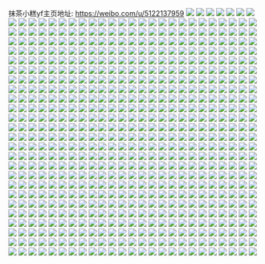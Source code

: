 抹茶小糕yf主页地址: https://weibo.com/u/5122137959 
![](https://wx4.sinaimg.cn/mw2000/005ADY4nly1h8wn2k9kdtj30wi17ck5t.jpg) 
![](https://wx4.sinaimg.cn/mw2000/005ADY4nly1h8wn2jqk7yj30wi17cdor.jpg) 
![](https://wx4.sinaimg.cn/mw2000/005ADY4nly1h8wn2kqkgyj317c0widqv.jpg) 
![](https://wx4.sinaimg.cn/mw2000/005ADY4nly1h8wn30jt4hj317c0wiakd.jpg) 
![](https://wx4.sinaimg.cn/mw2000/005ADY4nly1h8wn2tluhfj326y2ylqv6.jpg) 
![](https://wx4.sinaimg.cn/mw2000/005ADY4nly1h8wn2yw5xxj33402c0kjn.jpg) 
![](https://wx4.sinaimg.cn/mw2000/005ADY4nly1h8wn2zv1mlj30zg1ba7ic.jpg) 
![](https://wx4.sinaimg.cn/mw2000/005ADY4nly1h8cm7h0bb7j30ly1bhn1l.jpg) 
![](https://wx4.sinaimg.cn/mw2000/005ADY4nly1h8cm7jajz9j30wf16w791.jpg) 
![](https://wx4.sinaimg.cn/mw2000/005ADY4nly1h7vs5a12t7j30u00ttk0v.jpg) 
![](https://wx4.sinaimg.cn/mw2000/005ADY4nly1h7vs5c38xmj30wi17cndo.jpg) 
![](https://wx4.sinaimg.cn/mw2000/005ADY4nly1h7vs5ac7b4j30yd19un9a.jpg) 
![](https://wx4.sinaimg.cn/mw2000/005ADY4nly1h7vs5d54qlj32em26ekjl.jpg) 
![](https://wx4.sinaimg.cn/mw2000/005ADY4nly1h7vs5efeigj32tc2c01ky.jpg) 
![](https://wx4.sinaimg.cn/mw2000/005ADY4nly1h7vs5boyr2j32sg226qv5.jpg) 
![](https://wx4.sinaimg.cn/mw2000/005ADY4nly1h7vs5as3e7j30zg1ba4a6.jpg) 
![](https://wx4.sinaimg.cn/mw2000/005ADY4nly1h7vs4z5fylj30uc0uv7ea.jpg) 
![](https://wx4.sinaimg.cn/mw2000/005ADY4nly1h7vs5062hoj329t2h1kjl.jpg) 
![](https://wx4.sinaimg.cn/mw2000/005ADY4nly1h7vs5221isj32c0340npe.jpg) 
![](https://wx4.sinaimg.cn/mw2000/005ADY4nly1h7vs4yn8e4j327b2zr7wj.jpg) 
![](https://wx4.sinaimg.cn/mw2000/005ADY4nly1h7vs53tdq9j32c0340kjm.jpg) 
![](https://wx4.sinaimg.cn/mw2000/005ADY4nly1h7vs545bx2j30wi17cqgd.jpg) 
![](https://wx4.sinaimg.cn/mw2000/005ADY4nly1h7vs557qsnj33402c0kjl.jpg) 
![](https://wx4.sinaimg.cn/mw2000/005ADY4nly1h7vs56nmubj32ai1pwnpd.jpg) 
![](https://wx4.sinaimg.cn/mw2000/005ADY4nly1h7vs5890r0j33402c0npe.jpg) 
![](https://wx4.sinaimg.cn/mw2000/005ADY4nly1h7vs59kzgij32842bdhdu.jpg) 
![](https://wx4.sinaimg.cn/mw2000/005ADY4nly1h7fh3srejzj30vy0thkdz.jpg) 
![](https://wx4.sinaimg.cn/mw2000/005ADY4nly1h7fh3rrxzij33402c0x6p.jpg) 
![](https://wx4.sinaimg.cn/mw2000/005ADY4nly1h7fh68srhrj30wi17c7ck.jpg) 
![](https://wx4.sinaimg.cn/mw2000/005ADY4nly1h7fh694qu7j30wi17c41z.jpg) 
![](https://wx4.sinaimg.cn/mw2000/005ADY4nly1h7awzqyottj32c0340qv6.jpg) 
![](https://wx4.sinaimg.cn/mw2000/005ADY4nly1h7awzvj1z6j317c0wiwjp.jpg) 
![](https://wx4.sinaimg.cn/mw2000/005ADY4nly1h7awzsuk37j325u25u4qq.jpg) 
![](https://wx4.sinaimg.cn/mw2000/005ADY4nly1h7awzrjrdkj317c0wigzp.jpg) 
![](https://wx4.sinaimg.cn/mw2000/005ADY4nly1h7awztn6ohj30x10w2myx.jpg) 
![](https://wx4.sinaimg.cn/mw2000/005ADY4nly1h7awzlvjltj317c0wi0xs.jpg) 
![](https://wx4.sinaimg.cn/mw2000/005ADY4nly1h7awzt8nb4j317c0widmq.jpg) 
![](https://wx4.sinaimg.cn/mw2000/005ADY4nly1h7awzruhomj30qx132aj9.jpg) 
![](https://wx4.sinaimg.cn/mw2000/005ADY4nly1h7awzwml1tj32c02c0e82.jpg) 
![](https://wx4.sinaimg.cn/mw2000/005ADY4nly1h7awzv4javj31kw2irkjl.jpg) 
![](https://wx4.sinaimg.cn/mw2000/005ADY4nly1h79uahly6jj30qr0k2goo.jpg) 
![](https://wx4.sinaimg.cn/mw2000/005ADY4nly1h77fodgjibj30u00q2tmb.jpg) 
![](https://wx4.sinaimg.cn/mw2000/005ADY4nly1h71pg3mt7kj30u00u0gr1.jpg) 
![](https://wx4.sinaimg.cn/mw2000/005ADY4nly1h71pg5awf3j33402c07wj.jpg) 
![](https://wx4.sinaimg.cn/mw2000/005ADY4nly1h71pg7jqc7j32c03404qq.jpg) 
![](https://wx4.sinaimg.cn/mw2000/005ADY4nly1h71pg86tgsj32bx28577d.jpg) 
![](https://wx4.sinaimg.cn/mw2000/005ADY4nly1h6uig5syufj30wi17cqe1.jpg) 
![](https://wx4.sinaimg.cn/mw2000/005ADY4nly1h6uig9am9tj31am1v90yh.jpg) 
![](https://wx4.sinaimg.cn/mw2000/005ADY4nly1h6htmim44qj32c02c00zx.jpg) 
![](https://wx4.sinaimg.cn/mw2000/005ADY4nly1h6htmjk8ilj31we1we183.jpg) 
![](https://wx4.sinaimg.cn/mw2000/005ADY4nly1h6htmhx92jj31u31u3kjl.jpg) 
![](https://wx4.sinaimg.cn/mw2000/005ADY4nly1h6htmjteekj30wi1dyq42.jpg) 
![](https://wx4.sinaimg.cn/mw2000/005ADY4nly1h6htmlg32nj327r27rqv5.jpg) 
![](https://wx4.sinaimg.cn/mw2000/005ADY4nly1h6htmklk3gj324g24gqv5.jpg) 
![](https://wx4.sinaimg.cn/mw2000/005ADY4nly1h6b5vu26l8j30wi17ctnx.jpg) 
![](https://wx4.sinaimg.cn/mw2000/005ADY4nly1h6b5vtktyvj32ee1st7wi.jpg) 
![](https://wx4.sinaimg.cn/mw2000/005ADY4nly1h6b5vv71zuj32c02c07wj.jpg) 
![](https://wx4.sinaimg.cn/mw2000/005ADY4nly1h664qmj4u6j30v413wwgi.jpg) 
![](https://wx4.sinaimg.cn/mw2000/005ADY4nly1h664qrmvg8j32c02c0kjm.jpg) 
![](https://wx4.sinaimg.cn/mw2000/005ADY4nly1h664qm7o0aj317c0wik01.jpg) 
![](https://wx4.sinaimg.cn/mw2000/005ADY4nly1h664qpcvm3j3272272nmn.jpg) 
![](https://wx4.sinaimg.cn/mw2000/005ADY4nly1h664qo290kj32c02c0ql7.jpg) 
![](https://wx4.sinaimg.cn/mw2000/005ADY4nly1h664qqflw9j32c02c0kjm.jpg) 
![](https://wx4.sinaimg.cn/mw2000/005ADY4nly1h60afqmhplj32c02c01ez.jpg) 
![](https://wx4.sinaimg.cn/mw2000/005ADY4nly1h60aft8prvj32c02c0gya.jpg) 
![](https://wx4.sinaimg.cn/mw2000/005ADY4nly1h60afroveqj30wi17c48y.jpg) 
![](https://wx4.sinaimg.cn/mw2000/005ADY4nly1h60afrb6dxj32c02c0tz8.jpg) 
![](https://wx4.sinaimg.cn/mw2000/005ADY4nly1h60afuj572j31tk2k21kx.jpg) 
![](https://wx4.sinaimg.cn/mw2000/005ADY4nly1h5z8kni29jj317c0wiade.jpg) 
![](https://wx4.sinaimg.cn/mw2000/005ADY4nly1h5z8kmw35wj310x0wh0tz.jpg) 
![](https://wx4.sinaimg.cn/mw2000/005ADY4nly1h5z8ljyvk5j30u00u0wmv.jpg) 
![](https://wx4.sinaimg.cn/mw2000/005ADY4nly1h5z8ljaihij30r40r4abi.jpg) 
![](https://wx4.sinaimg.cn/mw2000/005ADY4nly1h5z8kmfj3vj30u01hcaoc.jpg) 
![](https://wx4.sinaimg.cn/mw2000/005ADY4nly1h5z8kpoaosj32ao2ao4aa.jpg) 
![](https://wx4.sinaimg.cn/mw2000/005ADY4nly1h5urxmus07j30mi0u0apm.jpg) 
![](https://wx4.sinaimg.cn/mw2000/005ADY4nly1h5urxbr4dxj30ra1cjwnq.jpg) 
![](https://wx4.sinaimg.cn/mw2000/005ADY4nly1h5urxbxp2ij31hc0u0tla.jpg) 
![](https://wx4.sinaimg.cn/mw2000/005ADY4nly1h5nlz2x6xzj32c02c0x6q.jpg) 
![](https://wx4.sinaimg.cn/mw2000/005ADY4nly1h5nlz4nfc9j30wi17c155.jpg) 
![](https://wx4.sinaimg.cn/mw2000/005ADY4nly1h5nlz612hpj30wi17c48w.jpg) 
![](https://wx4.sinaimg.cn/mw2000/005ADY4nly1h5lldrw5wbj30k00zkjtw.jpg) 
![](https://wx4.sinaimg.cn/mw2000/005ADY4nly1h5lldoz7svj30wi1ycndk.jpg) 
![](https://wx4.sinaimg.cn/mw2000/005ADY4nly1h5240o1ihrj30ty0g4jzc.jpg) 
![](https://wx4.sinaimg.cn/mw2000/005ADY4nly1h4ur779td9j30u00u0n45.jpg) 
![](https://wx4.sinaimg.cn/mw2000/005ADY4nly1h4mt8xfynyj30u0140wwo.jpg) 
![](https://wx4.sinaimg.cn/mw2000/005ADY4nly1h4mt8radocj31400u0ao0.jpg) 
![](https://wx4.sinaimg.cn/mw2000/005ADY4nly1h4mt6vr8lnj31400u0k1a.jpg) 
![](https://wx4.sinaimg.cn/mw2000/005ADY4nly1h4mt8vvf2fj30u014047k.jpg) 
![](https://wx4.sinaimg.cn/mw2000/005ADY4nly1h4mt9fw7dzj31400u07b6.jpg) 
![](https://wx4.sinaimg.cn/mw2000/005ADY4nly1h4dmpgz4swj30ix0hrmzy.jpg) 
![](https://wx4.sinaimg.cn/mw2000/005ADY4nly1h4b2lrk9k7j31rd1rde81.jpg) 
![](https://wx4.sinaimg.cn/mw2000/005ADY4nly1h4b2lu8w3ij323u23u1kz.jpg) 
![](https://wx4.sinaimg.cn/mw2000/005ADY4nly1h4b2lsngclj328z1oqx6p.jpg) 
![](https://wx4.sinaimg.cn/mw2000/005ADY4nly1h4b2lt1blmj30wi17cn8o.jpg) 
![](https://wx4.sinaimg.cn/mw2000/005ADY4nly1h4b2mc4947j30bx0c2jsb.jpg) 
![](https://wx4.sinaimg.cn/mw2000/005ADY4nly1h45lo8gb66j30u0140q54.jpg) 
![](https://wx4.sinaimg.cn/mw2000/005ADY4nly1h3ynmdodwhj30wi17cdmk.jpg) 
![](https://wx4.sinaimg.cn/mw2000/005ADY4nly1h3lzlgbgv7j30s60s60ve.jpg) 
![](https://wx4.sinaimg.cn/mw2000/005ADY4nly1h313rwwhafj32aw32k4qq.jpg) 
![](https://wx4.sinaimg.cn/mw2000/005ADY4nly1h313rqo6vsj31o03hekjl.jpg) 
![](https://wx4.sinaimg.cn/mw2000/005ADY4nly1h313rmbu1hj33402c04qq.jpg) 
![](https://wx4.sinaimg.cn/mw2000/005ADY4nly1h313rs5i7qj33402c0hdu.jpg) 
![](https://wx4.sinaimg.cn/mw2000/005ADY4nly1h313rvcheaj33402c01kz.jpg) 
![](https://wx4.sinaimg.cn/mw2000/005ADY4nly1h313ro8a99j32c0340qv6.jpg) 
![](https://wx4.sinaimg.cn/mw2000/005ADY4nly1h313rky1cjj31o03h0kjm.jpg) 
![](https://wx4.sinaimg.cn/mw2000/005ADY4nly1h313rtncvej31pz1xa7wh.jpg) 
![](https://wx4.sinaimg.cn/mw2000/005ADY4nly1h313rpk7fsj31o03z61ky.jpg) 
![](https://wx4.sinaimg.cn/mw2000/005ADY4nly1h313ry0g3mj31m82g6e81.jpg) 
![](https://wx4.sinaimg.cn/mw2000/005ADY4nly1h313rz75ccj31yg2ne7wi.jpg) 
![](https://wx4.sinaimg.cn/mw2000/005ADY4nly1h313ric1jaj31o0390b2a.jpg) 
![](https://wx4.sinaimg.cn/mw2000/005ADY4nly1h313s0aa9nj32p920yx6p.jpg) 
![](https://wx4.sinaimg.cn/mw2000/005ADY4nly1h313rgdt3gj31yo2mh7wi.jpg) 
![](https://wx4.sinaimg.cn/mw2000/005ADY4nly1h313s1r52dj33402ctqv6.jpg) 
![](https://wx4.sinaimg.cn/mw2000/005ADY4nly1h2vbo5obn6j30po17k4dv.jpg) 
![](https://wx4.sinaimg.cn/mw2000/005ADY4nly1h1s63cvuquj31o0280kjl.jpg) 
![](https://wx4.sinaimg.cn/mw2000/005ADY4nly1h1s63d8a08j30k00zkgqs.jpg) 
![](https://wx4.sinaimg.cn/mw2000/005ADY4nly1h1s63c5jgsj31400u0nhk.jpg) 
![](https://wx4.sinaimg.cn/mw2000/005ADY4nly1h1s63dqrstj31o0280e81.jpg) 
![](https://wx4.sinaimg.cn/mw2000/005ADY4nly1h1jsbgwx50j30wi17cn5b.jpg) 
![](https://wx4.sinaimg.cn/mw2000/005ADY4nly1h1jsbhsi4jj31o02807wh.jpg) 
![](https://wx4.sinaimg.cn/mw2000/005ADY4nly1h1jsbgazwjj32c02c0npe.jpg) 
![](https://wx4.sinaimg.cn/mw2000/005ADY4nly1h1jsbja7g2j32c02c0e82.jpg) 
![](https://wx4.sinaimg.cn/mw2000/005ADY4nly1h1g7ktytodj32c0340npg.jpg) 
![](https://wx4.sinaimg.cn/mw2000/005ADY4nly1h1g7krucgpj33371qk1l0.jpg) 
![](https://wx4.sinaimg.cn/mw2000/005ADY4nly1h1g7kuv9d6j30t70t7h3k.jpg) 
![](https://wx4.sinaimg.cn/mw2000/005ADY4nly1h1g7kvultjj31ow1ow4qp.jpg) 
![](https://wx4.sinaimg.cn/mw2000/005ADY4nly1h0z3mkmbv3j30sx1fe47a.jpg) 
![](https://wx4.sinaimg.cn/mw2000/005ADY4nly1h0z3mkz0x1j30u01hck60.jpg) 
![](https://wx4.sinaimg.cn/mw2000/005ADY4nly1h0z3mmdiwzj32c03404qr.jpg) 
![](https://wx4.sinaimg.cn/mw2000/005ADY4nly1h0yov8cvayj30p70yf7hi.jpg) 
![](https://wx4.sinaimg.cn/mw2000/005ADY4nly1h0yov8xhaoj30t10yzao4.jpg) 
![](https://wx4.sinaimg.cn/mw2000/005ADY4nly1h0uis0k8vpj30aq0ebjtk.jpg) 
![](https://wx4.sinaimg.cn/mw2000/005ADY4nly1h0plk2op65j30fe0fewh8.jpg) 
![](https://wx4.sinaimg.cn/mw2000/005ADY4nly1h0plkpilu6j30cv0cv0tx.jpg) 
![](https://wx4.sinaimg.cn/mw2000/005ADY4nly1h0nmei7bftj30wg166qdi.jpg) 
![](https://wx4.sinaimg.cn/mw2000/005ADY4nly1h0nmehorspj30wi178tiq.jpg) 
![](https://wx4.sinaimg.cn/mw2000/005ADY4nly1h0gq3q66cyj30go0hjmyq.jpg) 
![](https://wx4.sinaimg.cn/mw2000/005ADY4nly1h09gdq2g0aj31o0280npd.jpg) 
![](https://wx4.sinaimg.cn/mw2000/005ADY4nly1h09gdt0fpsj31o0280kjm.jpg) 
![](https://wx4.sinaimg.cn/mw2000/005ADY4nly1h09gdvb5jlj32c02jt1ky.jpg) 
![](https://wx4.sinaimg.cn/mw2000/005ADY4nly1h09gdxvihlj323026cx6p.jpg) 
![](https://wx4.sinaimg.cn/mw2000/005ADY4nly1h09gdysbzij30r20u3777.jpg) 
![](https://wx4.sinaimg.cn/mw2000/005ADY4nly1h09gdzhy03j31li1lihaz.jpg) 
![](https://wx4.sinaimg.cn/mw2000/005ADY4nly1h09ge06ce1j30wi18odl6.jpg) 
![](https://wx4.sinaimg.cn/mw2000/005ADY4nly1h09gdobixrj30wi10ndpm.jpg) 
![](https://wx4.sinaimg.cn/mw2000/005ADY4nly1h09ge3oihnj327g2h11ky.jpg) 
![](https://wx4.sinaimg.cn/mw2000/005ADY4nly1h041y9g0ycj30wi0tnacw.jpg) 
![](https://wx4.sinaimg.cn/mw2000/005ADY4nly1gzx327bz5ij30wi1yc1kx.jpg) 
![](https://wx4.sinaimg.cn/mw2000/005ADY4nly1gzvmfcngwsj31o0280hdt.jpg) 
![](https://wx4.sinaimg.cn/mw2000/005ADY4nly1gzqrj3ilxcj31o0280e81.jpg) 
![](https://wx4.sinaimg.cn/mw2000/005ADY4nly1gzqrj51tclj32c0340kjm.jpg) 
![](https://wx4.sinaimg.cn/mw2000/005ADY4nly1gzqrj6n5iuj31o0280hdt.jpg) 
![](https://wx4.sinaimg.cn/mw2000/005ADY4nly1gzqrj04yqqj33402c01kz.jpg) 
![](https://wx4.sinaimg.cn/mw2000/005ADY4nly1gzqrj25mn6j31o02804qp.jpg) 
![](https://wx4.sinaimg.cn/mw2000/005ADY4nly1gzqrj7hjetj30u01hcaqu.jpg) 
![](https://wx4.sinaimg.cn/mw2000/005ADY4nly1gzqrjbjp8sj314k0u0k85.jpg) 
![](https://wx4.sinaimg.cn/mw2000/005ADY4nly1gzqrjal4g4j32c02pwu0y.jpg) 
![](https://wx4.sinaimg.cn/mw2000/005ADY4nly1gzqrjcdabej30u014tdxp.jpg) 
![](https://wx4.sinaimg.cn/mw2000/005ADY4nly1gzqrjdj1bgj31gv1wce81.jpg) 
![](https://wx4.sinaimg.cn/mw2000/005ADY4nly1gzqrjhvq4lj32mz1z84qq.jpg) 
![](https://wx4.sinaimg.cn/mw2000/005ADY4nly1gzqrjjbhrej32801o0npe.jpg) 
![](https://wx4.sinaimg.cn/mw2000/005ADY4nly1gznp4c73r7j32c0340x6p.jpg) 
![](https://wx4.sinaimg.cn/mw2000/005ADY4nly1gzmis0iat0j33402c0hdv.jpg) 
![](https://wx4.sinaimg.cn/mw2000/005ADY4nly1gzi2oe8k7mj33402c0e82.jpg) 
![](https://wx4.sinaimg.cn/mw2000/005ADY4nly1gzdih35ffdj30tb0snaco.jpg) 
![](https://wx4.sinaimg.cn/mw2000/005ADY4nly1gz6hqi8s0jj30qg0rcdib.jpg) 
![](https://wx4.sinaimg.cn/mw2000/005ADY4nly1gyxupd6bo4j31o01zbb2b.jpg) 
![](https://wx4.sinaimg.cn/mw2000/005ADY4nly1gyxupjjap5j31o02w6x6q.jpg) 
![](https://wx4.sinaimg.cn/mw2000/005ADY4nly1gyxuph3z9pj31gq1ybu0y.jpg) 
![](https://wx4.sinaimg.cn/mw2000/005ADY4nly1gyxupbpp0cj31o031bqv6.jpg) 
![](https://wx4.sinaimg.cn/mw2000/005ADY4nly1gyxupujthej31j021du0y.jpg) 
![](https://wx4.sinaimg.cn/mw2000/005ADY4nly1gyxup99s8dj318l1johdt.jpg) 
![](https://wx4.sinaimg.cn/mw2000/005ADY4nly1gyskvdlsbfj31o01o0x6p.jpg) 
![](https://wx4.sinaimg.cn/mw2000/005ADY4nly1gyepjo7jjmj31g523e1kx.jpg) 
![](https://wx4.sinaimg.cn/mw2000/005ADY4nly1gyepjqrvsfj31f51a71kx.jpg) 
![](https://wx4.sinaimg.cn/mw2000/005ADY4nly1gyepjmex7pj315t1gihdt.jpg) 
![](https://wx4.sinaimg.cn/mw2000/005ADY4nly1gyepjpo62qj316x1iq4qp.jpg) 
![](https://wx4.sinaimg.cn/mw2000/005ADY4nly1gxuz695sm3j317i17inb2.jpg) 
![](https://wx4.sinaimg.cn/mw2000/005ADY4nly1gxuz68kof0j31hu1hukcb.jpg) 
![](https://wx4.sinaimg.cn/mw2000/005ADY4nly1gxuz682ln0j316b16b156.jpg) 
![](https://wx4.sinaimg.cn/mw2000/005ADY4nly1gxpx94s4shj33402c0b2a.jpg) 
![](https://wx4.sinaimg.cn/mw2000/005ADY4nly1gxpx95i41gj30ty0scdvf.jpg) 
![](https://wx4.sinaimg.cn/mw2000/005ADY4nly1gxpx96gskxj335s2dcdiu.jpg) 
![](https://wx4.sinaimg.cn/mw2000/005ADY4nly1gxpx962gg3j31o0280kjl.jpg) 
![](https://wx4.sinaimg.cn/mw2000/005ADY4nly1gxpx96vaymj31o01o04qp.jpg) 
![](https://wx4.sinaimg.cn/mw2000/005ADY4nly1gxpx97i8ksj312v1fj1kx.jpg) 
![](https://wx4.sinaimg.cn/mw2000/005ADY4nly1gwzbveu4vmj31o0280e81.jpg) 
![](https://wx4.sinaimg.cn/mw2000/005ADY4nly1gwrh9i15tuj31o02804qs.jpg) 
![](https://wx4.sinaimg.cn/mw2000/005ADY4nly1gwrh9kuktwj32c0340hdt.jpg) 
![](https://wx4.sinaimg.cn/mw2000/005ADY4nly1gwrh9f4pskj32c0340qv5.jpg) 
![](https://wx4.sinaimg.cn/mw2000/005ADY4nly1gwrh9joqt9j32c0340u0x.jpg) 
![](https://wx4.sinaimg.cn/mw2000/005ADY4nly1gwmkbnxl3oj30p818udry.jpg) 
![](https://wx4.sinaimg.cn/mw2000/005ADY4nly1gwi9nv0tlrj30c80c8t9c.jpg) 
![](https://wx4.sinaimg.cn/mw2000/005ADY4nly1gwbgeho9cyj32801o07wi.jpg) 
![](https://wx4.sinaimg.cn/mw2000/005ADY4nly1gwbge7xnudj31hc0u0k1p.jpg) 
![](https://wx4.sinaimg.cn/mw2000/005ADY4nly1gwbgevzdbvj30mi0u045e.jpg) 
![](https://wx4.sinaimg.cn/mw2000/005ADY4nly1gwbge6hr2uj32c0340b29.jpg) 
![](https://wx4.sinaimg.cn/mw2000/005ADY4nly1gwbge4l61qj33402c0npd.jpg) 
![](https://wx4.sinaimg.cn/mw2000/005ADY4nly1gwbgdusdboj30u00u0gxj.jpg) 
![](https://wx4.sinaimg.cn/mw2000/005ADY4nly1gwbgeax22nj32801o0qv5.jpg) 
![](https://wx4.sinaimg.cn/mw2000/005ADY4nly1gwbgdxranqj32c0340kjm.jpg) 
![](https://wx4.sinaimg.cn/mw2000/005ADY4nly1gwbgeerio5j31kw16ob29.jpg) 
![](https://wx4.sinaimg.cn/mw2000/005ADY4nly1gw89goy0dsj30sl0sl0u6.jpg) 
![](https://wx4.sinaimg.cn/mw2000/005ADY4nly1gw0pkjbbp5j31o01o0npd.jpg) 
![](https://wx4.sinaimg.cn/mw2000/005ADY4nly1gvzghrvllgj30r60nwadb.jpg) 
![](https://wx4.sinaimg.cn/mw2000/005ADY4nly1gvyu27f1ldj31o01o0hdu.jpg) 
![](https://wx4.sinaimg.cn/mw2000/005ADY4nly1gvyu2us2lcj31o01o0npd.jpg) 
![](https://wx4.sinaimg.cn/mw2000/005ADY4nly1gvyu2g3cc8j31o01o0e81.jpg) 
![](https://wx4.sinaimg.cn/mw2000/005ADY4nly1gvjxe655msj30v90v9k0z.jpg) 
![](https://wx4.sinaimg.cn/mw2000/005ADY4nly1guxxut6xuhj60c80bndfy02.jpg) 
![](https://wx4.sinaimg.cn/mw2000/005ADY4nly1gumzpfd8qxj60sh1d5k6o02.jpg) 
![](https://wx4.sinaimg.cn/mw2000/005ADY4nly1gue9xkb207j62dc1yd14l02.jpg) 
![](https://wx4.sinaimg.cn/mw2000/005ADY4nly1gu66t448prj30m80nm0vb.jpg) 
![](https://wx4.sinaimg.cn/mw2000/005ADY4nly1gu5o7rdrqbj332w2b61kz.jpg) 
![](https://wx4.sinaimg.cn/mw2000/005ADY4nly1gu5o7ygfp4j33402c0e82.jpg) 
![](https://wx4.sinaimg.cn/mw2000/005ADY4nly1gu5o839mtrj33402c0hdu.jpg) 
![](https://wx4.sinaimg.cn/mw2000/005ADY4nly1gu5o86vogij331124hnpd.jpg) 
![](https://wx4.sinaimg.cn/mw2000/005ADY4nly1gu5o8cp5tyj32os1yqu0x.jpg) 
![](https://wx4.sinaimg.cn/mw2000/005ADY4nly1gu5o7n3kmfj31o01o07wh.jpg) 
![](https://wx4.sinaimg.cn/mw2000/005ADY4nly1gu5o7lb2v7j31o01o0b29.jpg) 
![](https://wx4.sinaimg.cn/mw2000/005ADY4nly1gu5o7tzfpfj31p01o0b29.jpg) 
![](https://wx4.sinaimg.cn/mw2000/005ADY4nly1gu5o8l2w21j30nw0o9gnj.jpg) 
![](https://wx4.sinaimg.cn/mw2000/005ADY4nly1gu3cbudx2vj31o01o0u0x.jpg) 
![](https://wx4.sinaimg.cn/mw2000/005ADY4nly1gu3cbx0y6hj30u01hb4bz.jpg) 
![](https://wx4.sinaimg.cn/mw2000/005ADY4nly1gu3cc7y8r0j32vp217b29.jpg) 
![](https://wx4.sinaimg.cn/mw2000/005ADY4nly1gtwvql7bmhj33402c07wj.jpg) 
![](https://wx4.sinaimg.cn/mw2000/005ADY4nly1gthwltlwtoj30v9138n1w.jpg) 
![](https://wx4.sinaimg.cn/mw2000/005ADY4nly1gt86ltcqagj30v9132wjj.jpg) 
![](https://wx4.sinaimg.cn/mw2000/005ADY4nly1gt86luk567j30v90v2whz.jpg) 
![](https://wx4.sinaimg.cn/mw2000/005ADY4nly1gt86lvi02zj30v9132tdw.jpg) 
![](https://wx4.sinaimg.cn/mw2000/005ADY4nly1gsus2r3lgdj30jg0jggme.jpg) 
![](https://wx4.sinaimg.cn/mw2000/005ADY4nly1gslgt49yquj31r03407wi.jpg) 
![](https://wx4.sinaimg.cn/mw2000/005ADY4nly1gsj6t7lozxj30rp11p156.jpg) 
![](https://wx4.sinaimg.cn/mw2000/005ADY4nly1gsj6t69twoj30sw164ano.jpg) 
![](https://wx4.sinaimg.cn/mw2000/005ADY4nly1gsj6t8axzyj313d1d8wwn.jpg) 
![](https://wx4.sinaimg.cn/mw2000/005ADY4nly1gs7o6mrcydj30lt0ku7ae.jpg) 
![](https://wx4.sinaimg.cn/mw2000/005ADY4nly1gs6cqbe1kvj30u00s61dc.jpg) 
![](https://wx4.sinaimg.cn/mw2000/005ADY4nly1grjyq9jo7xj30jg0jgq3t.jpg) 
![](https://wx4.sinaimg.cn/mw2000/005ADY4nly1gri1wcr97zj3086086wf3.jpg) 
![](https://wx4.sinaimg.cn/mw2000/005ADY4nly1grgrdzui1bj32801o0hdu.jpg) 
![](https://wx4.sinaimg.cn/mw2000/005ADY4nly1grgre0abqhj30go0goaam.jpg) 
![](https://wx4.sinaimg.cn/mw2000/005ADY4nly1grfx7knt7ej31ko1m5b29.jpg) 
![](https://wx4.sinaimg.cn/mw2000/005ADY4nly1grfx7lpgv8j32c02c01kx.jpg) 
![](https://wx4.sinaimg.cn/mw2000/005ADY4nly1grfx7nbyxij32c02c0u0l.jpg) 
![](https://wx4.sinaimg.cn/mw2000/005ADY4nly1grfx7oat50j30jd0hogrr.jpg) 
![](https://wx4.sinaimg.cn/mw2000/005ADY4nly1grb58h6b5vj32c02c0b2a.jpg) 
![](https://wx4.sinaimg.cn/mw2000/005ADY4nly1grb58irxzqj32c02c0u0x.jpg) 
![](https://wx4.sinaimg.cn/mw2000/005ADY4nly1grb58k58agj32c02c0e81.jpg) 
![](https://wx4.sinaimg.cn/mw2000/005ADY4nly1grb58mg3wrj32c02c0qv5.jpg) 
![](https://wx4.sinaimg.cn/mw2000/005ADY4nly1grb58nhkbkj323x23x7wh.jpg) 
![](https://wx4.sinaimg.cn/mw2000/005ADY4nly1grb58r9ldrj33402c01l0.jpg) 
![](https://wx4.sinaimg.cn/mw2000/005ADY4nly1grb58t3kgqj32c02c0e81.jpg) 
![](https://wx4.sinaimg.cn/mw2000/005ADY4nly1grb58uktmbj32c02c0e81.jpg) 
![](https://wx4.sinaimg.cn/mw2000/005ADY4nly1grb58fao61j321w21w4qp.jpg) 
![](https://wx4.sinaimg.cn/mw2000/005ADY4nly1gr4dddgmfkj30u00tstc0.jpg) 
![](https://wx4.sinaimg.cn/mw2000/005ADY4nly1gqythcq7bej30zk0qnn1n.jpg) 
![](https://wx4.sinaimg.cn/mw2000/005ADY4nly1gqty1xdvatj30b40b4wfb.jpg) 
![](https://wx4.sinaimg.cn/mw2000/005ADY4nly1gqsiqem4fkj32hz1nz1kx.jpg) 
![](https://wx4.sinaimg.cn/mw2000/005ADY4nly1gqsiqherm5j31o02i07wh.jpg) 
![](https://wx4.sinaimg.cn/mw2000/005ADY4nly1gqsiqfe6vej32yo1o04qp.jpg) 
![](https://wx4.sinaimg.cn/mw2000/005ADY4nly1gqsiqhy1wgj31o01o0qrg.jpg) 
![](https://wx4.sinaimg.cn/mw2000/005ADY4nly1gqsiqgor8lj31o02i07wh.jpg) 
![](https://wx4.sinaimg.cn/mw2000/005ADY4nly1gqsiqfspsxj316r1lanbm.jpg) 
![](https://wx4.sinaimg.cn/mw2000/005ADY4nly1gqpuntf5dqj30tk0kkwkg.jpg) 
![](https://wx4.sinaimg.cn/mw2000/005ADY4nly1gqlmfm9c6qj32c0340hdu.jpg) 
![](https://wx4.sinaimg.cn/mw2000/005ADY4nly1gqlmfr6a0cj32c02c01h8.jpg) 
![](https://wx4.sinaimg.cn/mw2000/005ADY4nly1gqlmfp9xnej33402c04qr.jpg) 
![](https://wx4.sinaimg.cn/mw2000/005ADY4nly1gqlmfpyt7ej30v90wjdnw.jpg) 
![](https://wx4.sinaimg.cn/mw2000/005ADY4nly1gqlmfrzpx6j30ll0ll7b4.jpg) 
![](https://wx4.sinaimg.cn/mw2000/005ADY4nly1gqlmftoy5uj31vd2hub2a.jpg) 
![](https://wx4.sinaimg.cn/mw2000/005ADY4nly1gqlmfvkqx4j33402c0e81.jpg) 
![](https://wx4.sinaimg.cn/mw2000/005ADY4nly1gqlmfjvy04j31o0280npd.jpg) 
![](https://wx4.sinaimg.cn/mw2000/005ADY4nly1gqlmfy96hzj33402c0x6p.jpg) 
![](https://wx4.sinaimg.cn/mw2000/005ADY4nly1gqh0n6acimj30u0140h02.jpg) 
![](https://wx4.sinaimg.cn/mw2000/005ADY4nly1gqh0n4iey5j30u014049x.jpg) 
![](https://wx4.sinaimg.cn/mw2000/005ADY4nly1gqh0n7o970j30u0140n9b.jpg) 
![](https://wx4.sinaimg.cn/mw2000/005ADY4nly1gqh0n94tpvj30u01404br.jpg) 
![](https://wx4.sinaimg.cn/mw2000/005ADY4nly1gqest3yew7j30cl02q74e.jpg) 
![](https://wx4.sinaimg.cn/mw2000/005ADY4nly1gqess5xm9ij30pi0rz413.jpg) 
![](https://wx4.sinaimg.cn/mw2000/005ADY4nly1gqbeym8o1zj30jg0jgacx.jpg) 
![](https://wx4.sinaimg.cn/mw2000/005ADY4nly1gqaweax10zj31o01o0x6p.jpg) 
![](https://wx4.sinaimg.cn/mw2000/005ADY4nly1gqawecpj59j31o01o04qq.jpg) 
![](https://wx4.sinaimg.cn/mw2000/005ADY4nly1gqawe9jz5qj31o01o0npd.jpg) 
![](https://wx4.sinaimg.cn/mw2000/005ADY4nly1gqawedlzgjj31400u0hdt.jpg) 
![](https://wx4.sinaimg.cn/mw2000/005ADY4nly1gq5gm8rpbsj31jy1l84qq.jpg) 
![](https://wx4.sinaimg.cn/mw2000/005ADY4nly1gq5gmaoqv6j32801o01ky.jpg) 
![](https://wx4.sinaimg.cn/mw2000/005ADY4nly1gpwdh6y379j31o0460b2a.jpg) 
![](https://wx4.sinaimg.cn/mw2000/005ADY4nly1gpwdh8qyelj31ki1ki4kp.jpg) 
![](https://wx4.sinaimg.cn/mw2000/005ADY4nly1gpwdhjfk3cj31yw1ezk5f.jpg) 
![](https://wx4.sinaimg.cn/mw2000/005ADY4nly1gpwdhrs1kej32c02c01ky.jpg) 
![](https://wx4.sinaimg.cn/mw2000/005ADY4nly1gpwdheu7kdj31o03c0e82.jpg) 
![](https://wx4.sinaimg.cn/mw2000/005ADY4nly1gpwdhi230fj32801o0e82.jpg) 
![](https://wx4.sinaimg.cn/mw2000/005ADY4nly1gpwdh5fawaj31o02c6x6p.jpg) 
![](https://wx4.sinaimg.cn/mw2000/005ADY4nly1gpwdjvirhcj31bb1cje81.jpg) 
![](https://wx4.sinaimg.cn/mw2000/005ADY4nly1gpwdj4wp27j31o03cbe83.jpg) 
![](https://wx4.sinaimg.cn/mw2000/005ADY4nly1gpux3ray8ej30ip0ggq55.jpg) 
![](https://wx4.sinaimg.cn/mw2000/005ADY4nly1gprc7tj9zwj31me1me4ot.jpg) 
![](https://wx4.sinaimg.cn/mw2000/005ADY4nly1gprc7lw2zcj31o01o0e81.jpg) 
![](https://wx4.sinaimg.cn/mw2000/005ADY4nly1gpqhjulbkuj31lb1lbqv5.jpg) 
![](https://wx4.sinaimg.cn/mw2000/005ADY4nly1gpqhh1pft6j326m27b7i2.jpg) 
![](https://wx4.sinaimg.cn/mw2000/005ADY4nly1gpqhh3iztij31x72kaape.jpg) 
![](https://wx4.sinaimg.cn/mw2000/005ADY4nly1gpqhhc4si9j31o02801ky.jpg) 
![](https://wx4.sinaimg.cn/mw2000/005ADY4nly1gppilgp6p8j32801o0qv6.jpg) 
![](https://wx4.sinaimg.cn/mw2000/005ADY4nly1gpkbhvugqqj31o01o0kjl.jpg) 
![](https://wx4.sinaimg.cn/mw2000/005ADY4nly1gpj3nomkfcj322o340kjx.jpg) 
![](https://wx4.sinaimg.cn/mw2000/005ADY4nly1gpj3nsri60j322o3404r1.jpg) 
![](https://wx4.sinaimg.cn/mw2000/005ADY4nly1gpj3o1r3m2j322o340he5.jpg) 
![](https://wx4.sinaimg.cn/mw2000/005ADY4nly1gpj3o7vd3yj322o340he4.jpg) 
![](https://wx4.sinaimg.cn/mw2000/005ADY4nly1gpj3o45omgj34mo3341l5.jpg) 
![](https://wx4.sinaimg.cn/mw2000/005ADY4nly1gpj3oc427kj322o340u18.jpg) 
![](https://wx4.sinaimg.cn/mw2000/005ADY4nly1gpj3ognelmj334022okjz.jpg) 
![](https://wx4.sinaimg.cn/mw2000/005ADY4nly1gpj3ooaf73j31z32ymnpr.jpg) 
![](https://wx4.sinaimg.cn/mw2000/005ADY4nly1gpj3oy7s0kj322o340b2n.jpg) 
![](https://wx4.sinaimg.cn/mw2000/005ADY4nly1gpj3p2hz8ej322o340npr.jpg) 
![](https://wx4.sinaimg.cn/mw2000/005ADY4nly1gpj3pdjsirj322o340npn.jpg) 
![](https://wx4.sinaimg.cn/mw2000/005ADY4nly1gpj3phbm7gj322o340he4.jpg) 
![](https://wx4.sinaimg.cn/mw2000/005ADY4nly1gpj3pldbhuj322o3401lb.jpg) 
![](https://wx4.sinaimg.cn/mw2000/005ADY4nly1gpj3nxdt9uj334022ohe5.jpg) 
![](https://wx4.sinaimg.cn/mw2000/005ADY4nly1gpj3ok1yyzj334022o7ws.jpg) 
![](https://wx4.sinaimg.cn/mw2000/005ADY4nly1gpj3p6dgqxj322o340u19.jpg) 
![](https://wx4.sinaimg.cn/mw2000/005ADY4nly1gpj3p9ss08j322o340npo.jpg) 
![](https://wx4.sinaimg.cn/mw2000/005ADY4nly1gpj3nkm9i4j334022o7wu.jpg) 
![](https://wx4.sinaimg.cn/mw2000/005ADY4nly1gpet8e5769j31o0280b29.jpg) 
![](https://wx4.sinaimg.cn/mw2000/005ADY4nly1gpet8jxyhuj31o0280e81.jpg) 
![](https://wx4.sinaimg.cn/mw2000/005ADY4nly1gpet897cgoj31ex1vwqv5.jpg) 
![](https://wx4.sinaimg.cn/mw2000/005ADY4nly1gpet9b2ryvj31o0280u0y.jpg) 
![](https://wx4.sinaimg.cn/mw2000/005ADY4nly1gpclztmoixj31mb1mb4qp.jpg) 
![](https://wx4.sinaimg.cn/mw2000/005ADY4nly1gpclzt8d5jj31lq1lqb29.jpg) 
![](https://wx4.sinaimg.cn/mw2000/005ADY4nly1gp9zas37vqj31o05nsqv7.jpg) 
![](https://wx4.sinaimg.cn/mw2000/005ADY4nly1gp9zaokzj3j31o06e0u0z.jpg) 
![](https://wx4.sinaimg.cn/mw2000/005ADY4nly1gp9zb0h24uj31o08707wl.jpg) 
![](https://wx4.sinaimg.cn/mw2000/005ADY4nly1gp9zb6ie4aj31o04g1e82.jpg) 
![](https://wx4.sinaimg.cn/mw2000/005ADY4nly1gp9zb9z3zmj31o03r0u0x.jpg) 
![](https://wx4.sinaimg.cn/mw2000/005ADY4nly1gp9zbe3p36j3162340qv6.jpg) 
![](https://wx4.sinaimg.cn/mw2000/005ADY4nly1gp9zbi8a5nj30xt340hdu.jpg) 
![](https://wx4.sinaimg.cn/mw2000/005ADY4nly1gp4hbzqj6lj31o01o0x6p.jpg) 
![](https://wx4.sinaimg.cn/mw2000/005ADY4nly1gp4hd7uesfj32c03401ky.jpg) 
![](https://wx4.sinaimg.cn/mw2000/005ADY4nly1gp4hdcz6s5j31o0280x6p.jpg) 
![](https://wx4.sinaimg.cn/mw2000/005ADY4nly1gp2uo4w2yoj30pr0prn0v.jpg) 
![](https://wx4.sinaimg.cn/mw2000/005ADY4nly1gp0277ze4oj31o02htkjm.jpg) 
![](https://wx4.sinaimg.cn/mw2000/005ADY4nly1gp0276t35aj31o02x07wk.jpg) 
![](https://wx4.sinaimg.cn/mw2000/005ADY4nly1gp0278ie6pj30lz0dt111.jpg) 
![](https://wx4.sinaimg.cn/mw2000/005ADY4nly1gp027jg2sbj32c03401kx.jpg) 
![](https://wx4.sinaimg.cn/mw2000/005ADY4nly1gp02beqxwej30u01hch1z.jpg) 
![](https://wx4.sinaimg.cn/mw2000/005ADY4nly1gp0278qktuj30u0140gml.jpg) 
![](https://wx4.sinaimg.cn/mw2000/005ADY4nly1gowg3l1ay8j30u02p0dvq.jpg) 
![](https://wx4.sinaimg.cn/mw2000/005ADY4nly1gowg3q32gtj30u03gpatt.jpg) 
![](https://wx4.sinaimg.cn/mw2000/005ADY4nly1goqwbbvd3lj32801o01kx.jpg) 
![](https://wx4.sinaimg.cn/mw2000/005ADY4nly1goqwbadxtyj32801o0b2a.jpg) 
![](https://wx4.sinaimg.cn/mw2000/005ADY4nly1goqwb6d4ejj31o03i5e84.jpg) 
![](https://wx4.sinaimg.cn/mw2000/005ADY4nly1goqwbb18qyj32801o0npd.jpg) 
![](https://wx4.sinaimg.cn/mw2000/005ADY4nly1goqwb8clnpj32c02c0njz.jpg) 
![](https://wx4.sinaimg.cn/mw2000/005ADY4nly1goqwbdm1v0j32801o0u0x.jpg) 
![](https://wx4.sinaimg.cn/mw2000/005ADY4nly1goqwbcujt7j32801o07wh.jpg) 
![](https://wx4.sinaimg.cn/mw2000/005ADY4nly1goqwbe2jjrj31o01o0b0g.jpg) 
![](https://wx4.sinaimg.cn/mw2000/005ADY4nly1goqwbh8xhkj31o01o04qp.jpg) 
![](https://wx4.sinaimg.cn/mw2000/005ADY4nly1goqwik8p5pj32c0340hdt.jpg) 
![](https://wx4.sinaimg.cn/mw2000/005ADY4nly1goqwbkd6vmj33402c0kjl.jpg) 
![](https://wx4.sinaimg.cn/mw2000/005ADY4nly1goqwbfu7zbj33402c0kjl.jpg) 
![](https://wx4.sinaimg.cn/mw2000/005ADY4nly1goqwdk7wtuj32c03401ky.jpg) 
![](https://wx4.sinaimg.cn/mw2000/005ADY4nly1goqwdhs7juj32c0340u0x.jpg) 
![](https://wx4.sinaimg.cn/mw2000/005ADY4nly1gokizk27gvj31o0280qv5.jpg) 
![](https://wx4.sinaimg.cn/mw2000/005ADY4nly1gocfxez2nbj30u01dshdt.jpg) 
![](https://wx4.sinaimg.cn/mw2000/005ADY4nly1go9dw25p38j31o0280npd.jpg) 
![](https://wx4.sinaimg.cn/mw2000/005ADY4nly1go2am0rxgij32c0340twd.jpg) 
![](https://wx4.sinaimg.cn/mw2000/005ADY4nly1go2alze7c9j31o01o0qv5.jpg) 
![](https://wx4.sinaimg.cn/mw2000/005ADY4nly1go2am3d3egj32c03407wh.jpg) 
![](https://wx4.sinaimg.cn/mw2000/005ADY4nly1go2am6poiuj31o01o0npd.jpg) 
![](https://wx4.sinaimg.cn/mw2000/005ADY4nly1go2am9laiqj32801o0b2a.jpg) 
![](https://wx4.sinaimg.cn/mw2000/005ADY4nly1go2amb8fiaj31o01o0qv5.jpg) 
![](https://wx4.sinaimg.cn/mw2000/005ADY4nly1go2anqv7kzj30tt0ryqt5.jpg) 
![](https://wx4.sinaimg.cn/mw2000/005ADY4nly1go2amfwpssj31o0280u0y.jpg) 
![](https://wx4.sinaimg.cn/mw2000/005ADY4nly1go2amibrllj31o0280kjm.jpg) 
![](https://wx4.sinaimg.cn/mw2000/005ADY4nly1go2amkgwxoj31o0280b2a.jpg) 
![](https://wx4.sinaimg.cn/mw2000/005ADY4nly1go2ammib3aj31o0280e82.jpg) 
![](https://wx4.sinaimg.cn/mw2000/005ADY4nly1go2ampp8ywj31o02804qq.jpg) 
![](https://wx4.sinaimg.cn/mw2000/005ADY4nly1gnxny7onyxj31mc25skjl.jpg) 
![](https://wx4.sinaimg.cn/mw2000/005ADY4nly1gnxny9nt2qj31o0280u0x.jpg) 
![](https://wx4.sinaimg.cn/mw2000/005ADY4nly1gnpstfwf8bj32801o0hdt.jpg) 
![](https://wx4.sinaimg.cn/mw2000/005ADY4nly1gnm1j5he12j31o01o07wh.jpg) 
![](https://wx4.sinaimg.cn/mw2000/005ADY4nly1gnm1j6no5oj31o01o01kx.jpg) 
![](https://wx4.sinaimg.cn/mw2000/005ADY4nly1gn6nlkjaq0j32c0340hdt.jpg) 
![](https://wx4.sinaimg.cn/mw2000/005ADY4nly1gn6nlnz8p9j32c0340hdt.jpg) 
![](https://wx4.sinaimg.cn/mw2000/005ADY4nly1gly7nb4nnoj31o02807q5.jpg) 
![](https://wx4.sinaimg.cn/mw2000/005ADY4nly1gly7n8dgzrj31o0280e2t.jpg) 
![](https://wx4.sinaimg.cn/mw2000/005ADY4nly1glkcr1cqmej31o0280x6p.jpg) 
![](https://wx4.sinaimg.cn/mw2000/005ADY4nly1glkcr09liuj31o0280x6p.jpg) 
![](https://wx4.sinaimg.cn/mw2000/005ADY4nly1gleajsa5w2j30u01hc7j5.jpg) 
![](https://wx4.sinaimg.cn/mw2000/005ADY4nly1gk2j3chsngj32c02c0gv3.jpg) 
![](https://wx4.sinaimg.cn/mw2000/005ADY4nly1gk2j3foqaoj32c02c04gw.jpg) 
![](https://wx4.sinaimg.cn/mw2000/005ADY4nly1gk2j3bkr82j31i11i1dzf.jpg) 
![](https://wx4.sinaimg.cn/mw2000/005ADY4nly1gk2j45r88zj31o0280183.jpg) 
![](https://wx4.sinaimg.cn/mw2000/005ADY4nly1gjup7japo8j31o02801hz.jpg) 
![](https://wx4.sinaimg.cn/mw2000/005ADY4nly1gjup7imwevj31o02804it.jpg) 
![](https://wx4.sinaimg.cn/mw2000/005ADY4nly1gjup7jy1xlj31o0280kc0.jpg) 
![](https://wx4.sinaimg.cn/mw2000/005ADY4nly1gjup7kreyyj31o0280x6p.jpg) 
![](https://wx4.sinaimg.cn/mw2000/005ADY4nly1gjmpnluv6rj32c02c0qrq.jpg) 
![](https://wx4.sinaimg.cn/mw2000/005ADY4nly1gjmpnn8pluj32c02c0qv5.jpg) 
![](https://wx4.sinaimg.cn/mw2000/005ADY4nly1gjmpno9x5jj32c02c04qq.jpg) 
![](https://wx4.sinaimg.cn/mw2000/005ADY4nly1gjl6cao2y7j30js0ykdja.jpg) 
![](https://wx4.sinaimg.cn/mw2000/005ADY4nly1gji2x36jgfj32a51tq7wh.jpg) 
![](https://wx4.sinaimg.cn/mw2000/005ADY4nly1gji2x5jq9ij33402c07wh.jpg) 
![](https://wx4.sinaimg.cn/mw2000/005ADY4nly1gix6arxt5xj32801o07wh.jpg) 
![](https://wx4.sinaimg.cn/mw2000/005ADY4nly1gip76nfi6kj30hs0hjgmg.jpg) 
![](https://wx4.sinaimg.cn/mw2000/005ADY4nly1gifvfp2ftdj315c1j6n7a.jpg) 
![](https://wx4.sinaimg.cn/mw2000/005ADY4nly1gicaawuh5aj31kw1kwhdt.jpg) 
![](https://wx4.sinaimg.cn/mw2000/005ADY4nly1ghy61t0a6dj30np11edmp.jpg) 
![](https://wx4.sinaimg.cn/mw2000/005ADY4nly1ghrlcrbl73j33402c0h06.jpg) 
![](https://wx4.sinaimg.cn/mw2000/005ADY4nly1ghrczm7ru2j30yi0v8wko.jpg) 
![](https://wx4.sinaimg.cn/mw2000/005ADY4nly1gh9ep53te1j30n00oztda.jpg) 
![](https://wx4.sinaimg.cn/mw2000/005ADY4nly1gh9c5rpyd0j32c0340e81.jpg) 
![](https://wx4.sinaimg.cn/mw2000/005ADY4nly1gh9c5uquxij31o0280kjn.jpg) 
![](https://wx4.sinaimg.cn/mw2000/005ADY4nly1gh9c7i7xs7j305z0aojtx.jpg) 
![](https://wx4.sinaimg.cn/mw2000/005ADY4nly1ggyjph713jj30dw0dwdh8.jpg) 
![](https://wx4.sinaimg.cn/mw2000/005ADY4nly1ggvdovr0dmj31jk2bchdt.jpg) 
![](https://wx4.sinaimg.cn/mw2000/005ADY4nly1ggvdouvxouj30j60njwgn.jpg) 
![](https://wx4.sinaimg.cn/mw2000/005ADY4nly1ggvdowqg4sj31jk2bchdt.jpg) 
![](https://wx4.sinaimg.cn/mw2000/005ADY4nly1ggpl5ayjk5j31o03efx6q.jpg) 
![](https://wx4.sinaimg.cn/mw2000/005ADY4nly1ggpl5cy96uj31o02x07wj.jpg) 
![](https://wx4.sinaimg.cn/mw2000/005ADY4nly1ggpl5ek7qnj31o03c01kz.jpg) 
![](https://wx4.sinaimg.cn/mw2000/005ADY4nly1ggpl58ry7gj31o05004qs.jpg) 
![](https://wx4.sinaimg.cn/mw2000/005ADY4nly1ggnio2dkurj30k00juac1.jpg) 
![](https://wx4.sinaimg.cn/mw2000/005ADY4nly1ggl6ep7foyj314013zaqd.jpg) 
![](https://wx4.sinaimg.cn/mw2000/005ADY4nly1gghljzk9ngj30tz1ftn7s.jpg) 
![](https://wx4.sinaimg.cn/mw2000/005ADY4nly1gghgvyhmvkj32c02c07wi.jpg) 
![](https://wx4.sinaimg.cn/mw2000/005ADY4nly1ggbampjgv8j30rb0qzdo9.jpg) 
![](https://wx4.sinaimg.cn/mw2000/005ADY4nly1ggagmrosrrj30rs0q4juk.jpg) 
![](https://wx4.sinaimg.cn/mw2000/005ADY4nly1gg4t424n4wj31o01o07wh.jpg) 
![](https://wx4.sinaimg.cn/mw2000/005ADY4nly1gg4t42zji0j320i21a7nf.jpg) 
![](https://wx4.sinaimg.cn/mw2000/005ADY4nly1gg4t44s743j31o0280qv5.jpg) 
![](https://wx4.sinaimg.cn/mw2000/005ADY4nly1gg3kepa4olg308c08cjsi.jpg) 
![](https://wx4.sinaimg.cn/mw2000/005ADY4nly1gg1uf55dekj30v91vodnx.jpg) 
![](https://wx4.sinaimg.cn/mw2000/005ADY4nly1gfs3xzuuu7j30u011adju.jpg) 
![](https://wx4.sinaimg.cn/mw2000/005ADY4nly1gfpucyhk6xj31o0280b29.jpg) 
![](https://wx4.sinaimg.cn/mw2000/005ADY4nly1gfpucx5q7qj32yk1d8kjl.jpg) 
![](https://wx4.sinaimg.cn/mw2000/005ADY4nly1gfpudgprp0j32801o0x6p.jpg) 
![](https://wx4.sinaimg.cn/mw2000/005ADY4nly1gfkoe6e90qj309o098tai.jpg) 
![](https://wx4.sinaimg.cn/mw2000/005ADY4nly1gfgim8xu1bj30dw0dwdh8.jpg) 
![](https://wx4.sinaimg.cn/mw2000/005ADY4nly1gfd4sjxfg3j30j60j675r.jpg) 
![](https://wx4.sinaimg.cn/mw2000/005ADY4nly1gfbkl737ukj30j60hrtga.jpg) 
![](https://wx4.sinaimg.cn/mw2000/005ADY4nly1gf8ekqklutj31o02807wh.jpg) 
![](https://wx4.sinaimg.cn/mw2000/005ADY4nly1gf8ekry2cij30v90v4npd.jpg) 
![](https://wx4.sinaimg.cn/mw2000/005ADY4nly1getj7kj0h8j30v90t9q7l.jpg) 
![](https://wx4.sinaimg.cn/mw2000/005ADY4nly1gepys0ogcij31o03r0hdy.jpg) 
![](https://wx4.sinaimg.cn/mw2000/005ADY4nly1gepyveuzs9j31o04q0e85.jpg) 
![](https://wx4.sinaimg.cn/mw2000/005ADY4nly1gepyusip09j31o04fue86.jpg) 
![](https://wx4.sinaimg.cn/mw2000/005ADY4nly1gepyquvkfhj31o02i0npg.jpg) 
![](https://wx4.sinaimg.cn/mw2000/005ADY4nly1gepyv2wq61j31o02i0kjo.jpg) 
![](https://wx4.sinaimg.cn/mw2000/005ADY4nly1gepyv8xk4xj31o02i01kz.jpg) 
![](https://wx4.sinaimg.cn/mw2000/005ADY4nly1geoqhzsygfj33402c0e86.jpg) 
![](https://wx4.sinaimg.cn/mw2000/005ADY4nly1geoqhvm44aj33402c0npi.jpg) 
![](https://wx4.sinaimg.cn/mw2000/005ADY4nly1gelco0sucgj32801o0kjm.jpg) 
![](https://wx4.sinaimg.cn/mw2000/005ADY4nly1gelcnw1ldxj32801o07wi.jpg) 
![](https://wx4.sinaimg.cn/mw2000/005ADY4nly1gelco51fxij32801o0kjm.jpg) 
![](https://wx4.sinaimg.cn/mw2000/005ADY4nly1gelco7fa80j33402c07wi.jpg) 
![](https://wx4.sinaimg.cn/mw2000/005ADY4nly1gejnf9bpv7j30gw0fi3yz.jpg) 
![](https://wx4.sinaimg.cn/mw2000/005ADY4nly1gejnf8t17ej30tu0h4q5j.jpg) 
![](https://wx4.sinaimg.cn/mw2000/005ADY4nly1geikjadvqgj30qo0podin.jpg) 
![](https://wx4.sinaimg.cn/mw2000/005ADY4nly1ge59dpupt4j30u00minc6.jpg) 
![](https://wx4.sinaimg.cn/mw2000/005ADY4nly1ge59dnw8zzj30rk1d17wh.jpg) 
![](https://wx4.sinaimg.cn/mw2000/005ADY4nly1ge587o86aij314013zgz6.jpg) 
![](https://wx4.sinaimg.cn/mw2000/005ADY4nly1ge587tfsv8j314013z17i.jpg) 
![](https://wx4.sinaimg.cn/mw2000/005ADY4nly1ge587vqfl7j314013znf0.jpg) 
![](https://wx4.sinaimg.cn/mw2000/005ADY4nly1ge587y2dl0j32801o0b29.jpg) 
![](https://wx4.sinaimg.cn/mw2000/005ADY4nly1ge0o5sqjq0j31o01o0tp3.jpg) 
![](https://wx4.sinaimg.cn/mw2000/005ADY4nly1gdtl1935bbj31o02804p9.jpg) 
![](https://wx4.sinaimg.cn/mw2000/005ADY4nly1gdtl18g78vj31o01o01em.jpg) 
![](https://wx4.sinaimg.cn/mw2000/005ADY4nly1gdi2zyfdadj32c02c07wj.jpg) 
![](https://wx4.sinaimg.cn/mw2000/005ADY4nly1gdi2zorhajj30u00u01kx.jpg) 
![](https://wx4.sinaimg.cn/mw2000/005ADY4nly1gdc52gfnorj31o01o0hdt.jpg) 
![](https://wx4.sinaimg.cn/mw2000/005ADY4nly1gdaya8n6emj30rd0f2tar.jpg) 
![](https://wx4.sinaimg.cn/mw2000/005ADY4nly1gdaya8evxsj30r80ex0u2.jpg) 
![](https://wx4.sinaimg.cn/mw2000/005ADY4nly1gd4whw4tl4j30u00lqmza.jpg) 
![](https://wx4.sinaimg.cn/mw2000/005ADY4nly1gd2weh2or4j323q2sz4qq.jpg) 
![](https://wx4.sinaimg.cn/mw2000/005ADY4nly1gd2weeuf0qj33402c04qr.jpg) 
![](https://wx4.sinaimg.cn/mw2000/005ADY4nly1gcw4qam0x3j30p40kumyq.jpg) 
![](https://wx4.sinaimg.cn/mw2000/005ADY4nly1gctkoq9ljtj32c0340npe.jpg) 
![](https://wx4.sinaimg.cn/mw2000/005ADY4nly1gcriyvoxwxj31o0280npe.jpg) 
![](https://wx4.sinaimg.cn/mw2000/005ADY4nly1gcnxfd5bqxj30n01dsk0f.jpg) 
![](https://wx4.sinaimg.cn/mw2000/005ADY4nly1gcnnk87pf5j30m80m8dnv.jpg) 
![](https://wx4.sinaimg.cn/mw2000/005ADY4nly1gcmteupvkrj31jo0vbe44.jpg) 
![](https://wx4.sinaimg.cn/mw2000/005ADY4nly1gcmtevhwpjj30u02hkqeo.jpg) 
![](https://wx4.sinaimg.cn/mw2000/005ADY4nly1gcmtex7a25j30rs2bc1kx.jpg) 
![](https://wx4.sinaimg.cn/mw2000/005ADY4nly1gcmtey1xflj30sq0msgug.jpg) 
![](https://wx4.sinaimg.cn/mw2000/005ADY4nly1gcmtf0j2znj32c0340e81.jpg) 
![](https://wx4.sinaimg.cn/mw2000/005ADY4nly1gcmm11fobrj31o01o0x1m.jpg) 
![](https://wx4.sinaimg.cn/mw2000/005ADY4nly1gcmm0znj8ij32c0340b29.jpg) 
![](https://wx4.sinaimg.cn/mw2000/005ADY4nly1gclqvl7tgrj30k00k0q4v.jpg) 
![](https://wx4.sinaimg.cn/mw2000/005ADY4nly1gclpr55nkqj30f10is75w.jpg) 
![](https://wx4.sinaimg.cn/mw2000/005ADY4nly1gclpthsz3pj31jk2qre81.jpg) 
![](https://wx4.sinaimg.cn/mw2000/005ADY4nly1gclpr421l5j31jk1yt1kx.jpg) 
![](https://wx4.sinaimg.cn/mw2000/005ADY4nly1gclptjezqjj30p018gncp.jpg) 
![](https://wx4.sinaimg.cn/mw2000/005ADY4nly1gclptieq5ej30u0190qbk.jpg) 
![](https://wx4.sinaimg.cn/mw2000/005ADY4nly1gclptk3ymuj30j60qz0vp.jpg) 
![](https://wx4.sinaimg.cn/mw2000/005ADY4nly1gclptkge81j30np0zk76y.jpg) 
![](https://wx4.sinaimg.cn/mw2000/005ADY4nly1gclptkomh7j30u01fogow.jpg) 
![](https://wx4.sinaimg.cn/mw2000/005ADY4nly1gclptliehyj30sk1eraje.jpg) 
![](https://wx4.sinaimg.cn/mw2000/005ADY4nly1gclptm1c12j30u0190wky.jpg) 
![](https://wx4.sinaimg.cn/mw2000/005ADY4nly1gclhxv8sp6j31o02804qq.jpg) 
![](https://wx4.sinaimg.cn/mw2000/005ADY4nly1gclhxxwahvj31o0280u0x.jpg) 
![](https://wx4.sinaimg.cn/mw2000/005ADY4nly1gclhy1oomxj31o0280b2a.jpg) 
![](https://wx4.sinaimg.cn/mw2000/005ADY4nly1gclhxspw77j31o0280qv5.jpg) 
![](https://wx4.sinaimg.cn/mw2000/005ADY4nly1gclhzr9oloj31o01o0ty0.jpg) 
![](https://wx4.sinaimg.cn/mw2000/005ADY4nly1gclhztopzsj31o02801ky.jpg) 
![](https://wx4.sinaimg.cn/mw2000/005ADY4nly1gca83rkal2j31o0280x6p.jpg) 
![](https://wx4.sinaimg.cn/mw2000/005ADY4nly1gbz6ctpo7xj30u013zn2n.jpg) 
![](https://wx4.sinaimg.cn/mw2000/005ADY4nly1gbv9oncl9ij32c02c0qh7.jpg) 
![](https://wx4.sinaimg.cn/mw2000/005ADY4nly1gbmsexnq7fj31o0280kjl.jpg) 
![](https://wx4.sinaimg.cn/mw2000/005ADY4nly1gbmsey9kxuj31o027uqqg.jpg) 
![](https://wx4.sinaimg.cn/mw2000/005ADY4nly1gbkd7yduyjj313u0tu7d6.jpg) 
![](https://wx4.sinaimg.cn/mw2000/005ADY4nly1gbj0ux8g5tj30u00t87sd.jpg) 
![](https://wx4.sinaimg.cn/mw2000/005ADY4nly1gbifrxp9c8j308504gwek.jpg) 
![](https://wx4.sinaimg.cn/mw2000/005ADY4nly1gb8xw6wikrj31o027u4qp.jpg) 
![](https://wx4.sinaimg.cn/mw2000/005ADY4nly1gb8xw92u9aj31o02804qq.jpg) 
![](https://wx4.sinaimg.cn/mw2000/005ADY4nly1gb8xwa8sypj31o0280kjl.jpg) 
![](https://wx4.sinaimg.cn/mw2000/005ADY4nly1gb8xwbl2eoj31o027u7wh.jpg) 
![](https://wx4.sinaimg.cn/mw2000/005ADY4nly1gaygc22qt9j30g40fpaaz.jpg) 
![](https://wx4.sinaimg.cn/mw2000/005ADY4nly1gartyaih8uj33402c0e46.jpg) 
![](https://wx4.sinaimg.cn/mw2000/005ADY4nly1gartyby7vij33402c04qp.jpg) 
![](https://wx4.sinaimg.cn/mw2000/005ADY4nly1gartye3ez5j32801o04qp.jpg) 
![](https://wx4.sinaimg.cn/mw2000/005ADY4nly1gartyke0l8j32801o04qp.jpg) 
![](https://wx4.sinaimg.cn/mw2000/005ADY4nly1gartygnsklj32yy2bdb2b.jpg) 
![](https://wx4.sinaimg.cn/mw2000/005ADY4nly1gartyd3w0mj32801o0u0x.jpg) 
![](https://wx4.sinaimg.cn/mw2000/005ADY4nly1garty9ddblj33402dce82.jpg) 
![](https://wx4.sinaimg.cn/mw2000/005ADY4nly1gartyitekoj33402c0b29.jpg) 
![](https://wx4.sinaimg.cn/mw2000/005ADY4nly1gartylcd8nj327u1o0b29.jpg) 
![](https://wx4.sinaimg.cn/mw2000/005ADY4nly1gapjjlw1y3j31o02807wh.jpg) 
![](https://wx4.sinaimg.cn/mw2000/005ADY4nly1gapjkbivbtj31o0280hdt.jpg) 
![](https://wx4.sinaimg.cn/mw2000/005ADY4nly1gapjiqsw0gj31o0280e81.jpg) 
![](https://wx4.sinaimg.cn/mw2000/005ADY4nly1gaiekli9zpj32801o0e81.jpg) 
![](https://wx4.sinaimg.cn/mw2000/005ADY4nly1gaieko4725j32801o07wh.jpg) 
![](https://wx4.sinaimg.cn/mw2000/005ADY4nly1gafu4vnwmqj30je0ekq9c.jpg) 
![](https://wx4.sinaimg.cn/mw2000/005ADY4nly1ga8rejjoz4j31o01o0hdt.jpg) 
![](https://wx4.sinaimg.cn/mw2000/005ADY4nly1ga7zfatwanj31o027uk3b.jpg) 
![](https://wx4.sinaimg.cn/mw2000/005ADY4nly1ga7zfbbs6fj31o027u7i6.jpg) 
![](https://wx4.sinaimg.cn/mw2000/005ADY4nly1ga7zfboff7j31o027u4bs.jpg) 
![](https://wx4.sinaimg.cn/mw2000/005ADY4nly1ga7zfahtu3j31o027ugz6.jpg) 
![](https://wx4.sinaimg.cn/mw2000/005ADY4nly1ga4c10u9rcj327s27s4qq.jpg) 
![](https://wx4.sinaimg.cn/mw2000/005ADY4nly1ga4c0yir8qj326y268u0x.jpg) 
![](https://wx4.sinaimg.cn/mw2000/005ADY4nly1ga4c11i7k6j30cm0cmwij.jpg) 
![](https://wx4.sinaimg.cn/mw2000/005ADY4nly1ga3myy9b48j30ju0emtba.jpg) 
![](https://wx4.sinaimg.cn/mw2000/005ADY4nly1ga39r47uu6j30u017hgw2.jpg) 
![](https://wx4.sinaimg.cn/mw2000/005ADY4nly1ga39r4kwv5j30u01cuk64.jpg) 
![](https://wx4.sinaimg.cn/mw2000/005ADY4nly1ga39r3xtt9j30v91votja.jpg) 
![](https://wx4.sinaimg.cn/mw2000/005ADY4nly1g9xpf5aruvj30u0190jz1.jpg) 
![](https://wx4.sinaimg.cn/mw2000/005ADY4nly1g9v7ov8rgej30v91vo7wi.jpg) 
![](https://wx4.sinaimg.cn/mw2000/005ADY4nly1g9v7oqr5wij30v91voqv5.jpg) 
![](https://wx4.sinaimg.cn/mw2000/005ADY4nly1g9v7ovs53aj31400u0jx0.jpg) 
![](https://wx4.sinaimg.cn/mw2000/005ADY4nly1g9ps32f0thj31o0280npd.jpg) 
![](https://wx4.sinaimg.cn/mw2000/005ADY4nly1g9ps33af2aj31o02804qq.jpg) 
![](https://wx4.sinaimg.cn/mw2000/005ADY4nly1g9ps31yihxj327u1o01kx.jpg) 
![](https://wx4.sinaimg.cn/mw2000/005ADY4nly1g9moa5oz5ej30v91voqv6.jpg) 
![](https://wx4.sinaimg.cn/mw2000/005ADY4nly1g9lotzyaa4j30u01eiavj.jpg) 
![](https://wx4.sinaimg.cn/mw2000/005ADY4nly1g9lou0t2ucj30u01dutxv.jpg) 
![](https://wx4.sinaimg.cn/mw2000/005ADY4nly1g9lou1gkqvj30u01e4txl.jpg) 
![](https://wx4.sinaimg.cn/mw2000/005ADY4nly1g9lotzci6bj30v81gdahc.jpg) 
![](https://wx4.sinaimg.cn/mw2000/005ADY4nly1g9lohqf1v8j30ra1chk03.jpg) 
![](https://wx4.sinaimg.cn/mw2000/005ADY4nly1g9eslvtjiqj31o01o0kjl.jpg) 
![](https://wx4.sinaimg.cn/mw2000/005ADY4nly1g9eslvcuvvj319u19ungg.jpg) 
![](https://wx4.sinaimg.cn/mw2000/005ADY4nly1g997gq8bbaj31o0280u0y.jpg) 
![](https://wx4.sinaimg.cn/mw2000/005ADY4nly1g997gojjupj31o02801ky.jpg) 
![](https://wx4.sinaimg.cn/mw2000/005ADY4nly1g997gre783j31o0280hdu.jpg) 
![](https://wx4.sinaimg.cn/mw2000/005ADY4nly1g997gtblkdj31o02804qr.jpg) 
![](https://wx4.sinaimg.cn/mw2000/005ADY4nly1g98e2d2qa2j327u1o0noo.jpg) 
![](https://wx4.sinaimg.cn/mw2000/005ADY4nly1g98e2gf4pij327u1o0qtc.jpg) 
![](https://wx4.sinaimg.cn/mw2000/005ADY4nly1g98e2h596fj31o01z5qu1.jpg) 
![](https://wx4.sinaimg.cn/mw2000/005ADY4nly1g94tlro1p8j30ps0xcavl.jpg) 
![](https://wx4.sinaimg.cn/mw2000/005ADY4nly1g93s1upagkj30k00k0wgb.jpg) 
![](https://wx4.sinaimg.cn/mw2000/005ADY4nly1g93qq8y7n4j31o01o0b29.jpg) 
![](https://wx4.sinaimg.cn/mw2000/005ADY4nly1g93qq9ev5cj31o01o04qp.jpg) 
![](https://wx4.sinaimg.cn/mw2000/005ADY4nly1g9030ux9yxj30rs15oasa.jpg) 
![](https://wx4.sinaimg.cn/mw2000/005ADY4nly1g9030y88q7j30rs1qj7wh.jpg) 
![](https://wx4.sinaimg.cn/mw2000/005ADY4nly1g90310w3iij30rs15ox5d.jpg) 
![](https://wx4.sinaimg.cn/mw2000/005ADY4nly1g903149zh2j30rs1qiu02.jpg) 
![](https://wx4.sinaimg.cn/mw2000/005ADY4nly1g90318sb8cj30rs1qj7wh.jpg) 
![](https://wx4.sinaimg.cn/mw2000/005ADY4nly1g9030sn801j30rs2w4u0x.jpg) 
![](https://wx4.sinaimg.cn/mw2000/005ADY4nly1g8wduwlw5kj30u01hc7fn.jpg) 
![](https://wx4.sinaimg.cn/mw2000/005ADY4nly1g8wduz7tfej31o027uaxg.jpg) 
![](https://wx4.sinaimg.cn/mw2000/005ADY4nly1g8wduxnh4zj30t51fsqam.jpg) 
![](https://wx4.sinaimg.cn/mw2000/005ADY4nly1g8lhiqk122j30u00u0dhu.jpg) 
![](https://wx4.sinaimg.cn/mw2000/005ADY4nly1g8hqpwguvzj30rs1b2drd.jpg) 
![](https://wx4.sinaimg.cn/mw2000/005ADY4nly1g8hqpwpjauj30rs1b7qhm.jpg) 
![](https://wx4.sinaimg.cn/mw2000/005ADY4nly1g8hqpw5qioj322o340e52.jpg) 
![](https://wx4.sinaimg.cn/mw2000/005ADY4nly1g8hqpwzzt7j31gi184nn6.jpg) 
![](https://wx4.sinaimg.cn/mw2000/005ADY4nly1g8gnslclq1j33402c0kjl.jpg) 
![](https://wx4.sinaimg.cn/mw2000/005ADY4nly1g8gnsp08b8j33402c07wh.jpg) 
![](https://wx4.sinaimg.cn/mw2000/005ADY4nly1g8gnslzup0j32vg1m6u0x.jpg) 
![](https://wx4.sinaimg.cn/mw2000/005ADY4nly1g8fbo8s1syj31o01o0gzw.jpg) 
![](https://wx4.sinaimg.cn/mw2000/005ADY4nly1g8fbo9dqi0j31o01o04nj.jpg) 
![](https://wx4.sinaimg.cn/mw2000/005ADY4nly1g8fbwxil10j325s1make4.jpg) 
![](https://wx4.sinaimg.cn/mw2000/005ADY4nly1g8e3oxmzz8j30u01e3k3k.jpg) 
![](https://wx4.sinaimg.cn/mw2000/005ADY4nly1g8e3oz2lgqj30u00si45s.jpg) 
![](https://wx4.sinaimg.cn/mw2000/005ADY4nly1g8e3p0x4zoj30ts1argx5.jpg) 
![](https://wx4.sinaimg.cn/mw2000/005ADY4nly1g8e3oviemrj31o01o0h6o.jpg) 
![](https://wx4.sinaimg.cn/mw2000/005ADY4nly1g8e3p7fdhfj31o01jg7wh.jpg) 
![](https://wx4.sinaimg.cn/mw2000/005ADY4nly1g8e3pgoudhj33402c0hdt.jpg) 
![](https://wx4.sinaimg.cn/mw2000/005ADY4nly1g8ado9d40tj31o01o0e82.jpg) 
![](https://wx4.sinaimg.cn/mw2000/005ADY4nly1g8adnr24jhj32c02c0qv7.jpg) 
![](https://wx4.sinaimg.cn/mw2000/005ADY4nly1g8adq3kp8cj33402c04qt.jpg) 
![](https://wx4.sinaimg.cn/mw2000/005ADY4nly1g8adokfa9yj31o027ue81.jpg) 
![](https://wx4.sinaimg.cn/mw2000/005ADY4nly1g88k78wiahj31901o0qv5.jpg) 
![](https://wx4.sinaimg.cn/mw2000/005ADY4nly1g88k78fsz6j31o0190hdu.jpg) 
![](https://wx4.sinaimg.cn/mw2000/005ADY4nly1g88k77664kj32c0340x2z.jpg) 
![](https://wx4.sinaimg.cn/mw2000/005ADY4nly1g88k7m6gblj33402c0npd.jpg) 
![](https://wx4.sinaimg.cn/mw2000/005ADY4nly1g84vnkp4f2j3276276u0x.jpg) 
![](https://wx4.sinaimg.cn/mw2000/005ADY4nly1g84vniw93cj30c80jwt9k.jpg) 
![](https://wx4.sinaimg.cn/mw2000/005ADY4nly1g83xxlnaywj31370p278l.jpg) 
![](https://wx4.sinaimg.cn/mw2000/005ADY4nly1g80bozm8olj308105m3yz.jpg) 
![](https://wx4.sinaimg.cn/mw2000/005ADY4nly1g7ov70qpupj30u00qg7gd.jpg) 
![](https://wx4.sinaimg.cn/mw2000/005ADY4nly1g7lbw7cg16j30v91vob2c.jpg) 
![](https://wx4.sinaimg.cn/mw2000/005ADY4nly1g7e8b9mkpoj33402c01ky.jpg) 
![](https://wx4.sinaimg.cn/mw2000/005ADY4nly1g7e8b2hpq2j33402c0hdt.jpg) 
![](https://wx4.sinaimg.cn/mw2000/005ADY4nly1g743bksjf5j30tv1f2trb.jpg) 
![](https://wx4.sinaimg.cn/mw2000/005ADY4nly1g71rvjh149g305k05kdgi.jpg) 
![](https://wx4.sinaimg.cn/mw2000/005ADY4nly1g6xm0n4a29j33402c07wj.jpg) 
![](https://wx4.sinaimg.cn/mw2000/005ADY4nly1g6xlzqli31j33402c0wyw.jpg) 
![](https://wx4.sinaimg.cn/mw2000/005ADY4nly1g6vz6m6wwjj30c80b0gnm.jpg) 
![](https://wx4.sinaimg.cn/mw2000/005ADY4nly1g6j5gk90ngj327u1o01kx.jpg) 
![](https://wx4.sinaimg.cn/mw2000/005ADY4nly1g6aye40n09j3340340u0y.jpg) 
![](https://wx4.sinaimg.cn/mw2000/005ADY4nly1g6aye5fcyij30o70npjy3.jpg) 
![](https://wx4.sinaimg.cn/mw2000/005ADY4nly1g68qnofdqpj30rs0uih0b.jpg) 
![](https://wx4.sinaimg.cn/mw2000/005ADY4nly1g68qnp2flkj33401qy4qp.jpg) 
![](https://wx4.sinaimg.cn/mw2000/005ADY4nly1g68qnmw9k5j331r1ftkjl.jpg) 
![](https://wx4.sinaimg.cn/mw2000/005ADY4nly1g60fy6b092j325r1gy7iu.jpg) 
![](https://wx4.sinaimg.cn/mw2000/005ADY4nly1g5vxj1x77bj30nu0mcjv2.jpg) 
![](https://wx4.sinaimg.cn/mw2000/005ADY4nly1g5lfawnhg1j30rs1hf7qf.jpg) 
![](https://wx4.sinaimg.cn/mw2000/005ADY4nly1g5lfc2vcj7j33402c0u0y.jpg) 
![](https://wx4.sinaimg.cn/mw2000/005ADY4nly1g5lfb9t8x2j32c02c0x6p.jpg) 
![](https://wx4.sinaimg.cn/mw2000/005ADY4nly1g5lfcvtlv4j32c02c04qq.jpg) 
![](https://wx4.sinaimg.cn/mw2000/005ADY4nly1g5ddbsja43j32na1o0x6p.jpg) 
![](https://wx4.sinaimg.cn/mw2000/005ADY4nly1g5ddbufztyj31o02yonpf.jpg) 
![](https://wx4.sinaimg.cn/mw2000/005ADY4nly1g5cd8ww399j32c03404qs.jpg) 
